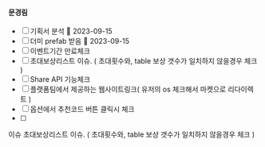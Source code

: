 


#### 문경림

- [ ] 기획서 분석 🛫 2023-09-15 
- [ ] 더미 prefab 받음 🛫 2023-09-15 
- [ ] 이벤트기간 만료체크
- [ ] 초대보상리스트 이슈. ( 초대횟수와, table 보상 갯수가 일치하지 않을경우 체크 )
- [ ] Share API 기능체크 
- [ ] 플랫폼팀에서 제공하는 웹사이트링크( 유저의 os 체크해서 마켓으로 리다이렉트 )
- [ ] 옵션에서 추천코드 버튼 클릭시 체크
- [ ] 


이슈 
 초대보상리스트 이슈. ( 초대횟수와, table 보상 갯수가 일치하지 않을경우 체크 )
 
 